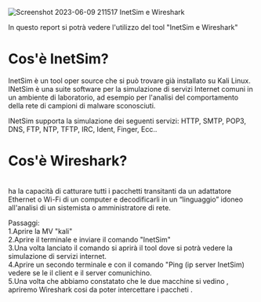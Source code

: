 ![Screenshot 2023-06-09 211517](https://github.com/AngMar96/Es09-06/assets/134508031/4cba5c0d-918e-4111-833f-2540034ef2ab)
InetSim e Wireshark

In questo report si potrà vedere l'utilizzo del tool "InetSim e Wireshark"

<h1>Cos'è InetSim?</h1>

  InetSim è un tool oper source  che si può trovare già installato su Kali Linux. 
  INetSim è una suite software per la simulazione di servizi Internet comuni in un ambiente di laboratorio,
  ad esempio per l'analisi del comportamento della rete di campioni di malware sconosciuti.

INetSim supporta la simulazione dei seguenti servizi: HTTP, SMTP, POP3, DNS, FTP, NTP, TFTP, IRC, Ident, Finger, Ecc..

<h1>Cos'è Wireshark?</h1> <br> 
ha la capacità di catturare tutti i pacchetti transitanti da un adattatore Ethernet o Wi-Fi di un computer
e decodificarli in un “linguaggio” idoneo all'analisi di un sistemista o amministratore di rete.

Passaggi:<br>
 1.Aprire la MV "kali"<br>
  2.Aprire il terminale e inviare il comando "InetSim"<br>
   3.Una volta lanciato il comando si aprirà il tool dove si potrà vedere la simulazione di servizi internet.<br>
    4.Aprire un secondo terminale e con il comando "Ping (ip server InetSim) vedere se le il client e il server comunichino.<br>
     5.Una volta che abbiamo constatato che le due macchine si vedino , apriremo Wireshark cosi da poter intercettare i paccheti .
     

